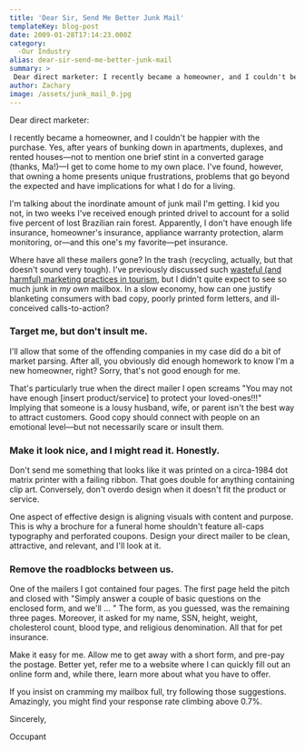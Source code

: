 ```yaml
---
title: 'Dear Sir, Send Me Better Junk Mail'
templateKey: blog-post
date: 2009-01-28T17:14:23.000Z
category: 
  -Our Industry
alias: dear-sir-send-me-better-junk-mail
summary: > 
 Dear direct marketer: I recently became a homeowner, and I couldn't be happier with the purchase. Yes, after years of bunking down in apartments, duplexes, and rented houses—not to mention one brief stint in a converted garage (thanks, Ma!)—I get to come home to my own place. I've found, however, that owning a home presents unique frustrations, problems that go beyond the expected and have implications for what I do for a living.
author: Zachary
image: /assets/junk_mail_0.jpg
---
```


Dear direct marketer:

I recently became a homeowner, and I couldn't be happier with the purchase. Yes, after years of bunking down in apartments, duplexes, and rented houses—not to mention one brief stint in a converted garage (thanks, Ma!)—I get to come home to my own place. I've found, however, that owning a home presents unique frustrations, problems that go beyond the expected and have implications for what I do for a living.

I'm talking about the inordinate amount of junk mail I'm getting. I kid you not, in two weeks I've received enough printed drivel to account for a solid five percent of lost Brazilian rain forest. Apparently, I don't have enough life insurance, homeowner's insurance, appliance warranty protection, alarm monitoring, or—and this one's my favorite—pet insurance.

Where have all these mailers gone? In the trash (recycling, actually, but that doesn't sound very tough). I've previously discussed such [wasteful (and harmful) marketing practices in tourism](/2008/11/14/ecotourism-begins-marketing-department), but I didn't quite expect to see so much junk in _my own_ mailbox. In a slow economy, how can one justify blanketing consumers with bad copy, poorly printed form letters, and ill-conceived calls-to-action?

### Target me, but don't insult me.

I'll allow that some of the offending companies in my case did do a bit of market parsing. After all, you obviously did enough homework to know I'm a new homeowner, right? Sorry, that's not good enough for me.

That's particularly true when the direct mailer I open screams "You may not have enough \[insert product/service\] to protect your loved-ones!!!" Implying that someone is a lousy husband, wife, or parent isn't the best way to attract customers. Good copy should connect with people on an emotional level—but not necessarily scare or insult them.

### Make it look nice, and I might read it. Honestly.

Don't send me something that looks like it was printed on a circa-1984 dot matrix printer with a failing ribbon. That goes double for anything containing clip art. Conversely, don't overdo design when it doesn't fit the product or service.

One aspect of effective design is aligning visuals with content and purpose. This is why a brochure for a funeral home shouldn't feature all-caps typography and perforated coupons. Design your direct mailer to be clean, attractive, and relevant, and I'll look at it.

### Remove the roadblocks between us.

One of the mailers I got contained four pages. The first page held the pitch and closed with "Simply answer a couple of basic questions on the enclosed form, and we'll ... " The form, as you guessed, was the remaining three pages. Moreover, it asked for my name, SSN, height, weight, cholesterol count, blood type, and religious denomination. All that for pet insurance.

Make it easy for me. Allow me to get away with a short form, and pre-pay the postage. Better yet, refer me to a website where I can quickly fill out an online form and, while there, learn more about what you have to offer.

If you insist on cramming my mailbox full, try following those suggestions. Amazingly, you might find your response rate climbing above 0.7%.

Sincerely,

Occupant